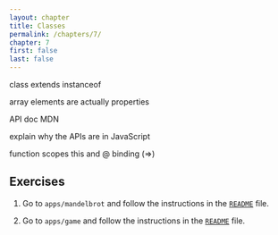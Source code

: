 ```yaml
---
layout: chapter
title: Classes
permalink: /chapters/7/
chapter: 7
first: false
last: false
---
```

class
extends
instanceof

array elements are actually properties

API doc MDN

explain why the APIs are in JavaScript


function scopes
this and @
binding (=>)

## Exercises

1. Go to `apps/mandelbrot` and follow the instructions in the [`README`](https://github.com/FredrikAppelros/coffee-adventure-mandelbrot/blob/master/README.md) file.

2. Go to `apps/game` and follow the instructions in the [`README`](https://github.com/FredrikAppelros/coffee-adventure-game/blob/master/README.md) file.
